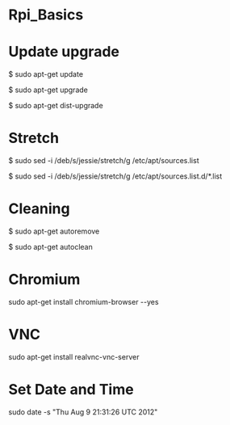 # Rpi_Basics

# Update upgrade
$ sudo apt-get update

$ sudo apt-get upgrade

$ sudo apt-get dist-upgrade


# Stretch 
$ sudo sed -i /deb/s/jessie/stretch/g /etc/apt/sources.list

$ sudo sed -i /deb/s/jessie/stretch/g /etc/apt/sources.list.d/*.list

# Cleaning
$ sudo apt-get autoremove

$ sudo apt-get autoclean


# Chromium
sudo apt-get install chromium-browser --yes


# VNC
sudo apt-get install realvnc-vnc-server

# Set Date and Time
sudo date -s "Thu Aug  9 21:31:26 UTC 2012"
